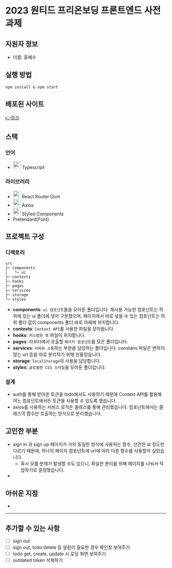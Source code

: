 # 2023 원티드 프리온보딩 프론트엔드 사전 과제

## 지원자 정보

- 이름: 홍혜수

## 실행 방법

```shell
npm install & npm start
```

## 배포된 사이트

[👉링크](https://fancy-baklava-ed3ee5.netlify.app/)

## 스택

### 언어

- <code><img height="24" width="24" src="https://cdn.simpleicons.org/typescript/3178C6" /></code> Typescript

### 라이브러리

- <code><img height="24" width="24" src="https://cdn.simpleicons.org/reactrouter/CA4245" /></code> React Router Dom
- <code><img height="24" width="24" src="https://cdn.simpleicons.org/axios/5A29E4/" /></code> Axios
- <code><img height="24" width="24" src="https://cdn.simpleicons.org/styledcomponents/DB7093" /></code> Styled Components
- Pretendard(Font)

## 프로젝트 구성

### 디렉토리

```
src
├─ components
│	└─ ui
├─ contexts
├─ hooks
├─ pages
├─ services
├─ storage
└─ styles
```

- **components**: `ui 컴포넌트`들을 모아둔 폴더입니다. 재사용 가능한 컴포넌트는 하위에 있는 ui 폴더에 넣어 구분했으며, 페이지에서 바로 넣을 수 있는 컴포넌트는 하위 폴더 없이 components 폴더 바로 아래에 위치합니다.
- **contexts**: `Context API`를 사용한 파일을 모아둡니다.
- **hooks**: `커스텀한 훅` 파일이 위치합니다.
- **pages**: 라우터에서 호출할 `페이지 컴포넌트`를 모은 폴더입니다.
- **services**: `서버와 소통`하는 부분을 담당하는 폴더입니다. constans 파일은 변하지 않는 url 등을 따로 분리하기 위해 만들었습니다.
- **storage**: `localStorage`의 사용을 담당합니다.
- **styles**: `글로벌한 CSS 스타일`을 모아둔 폴더입니다.

### 설계

- auth를 통해 받아온 토큰을 todo에서도 사용하기 때문에 Context API를 활용해 어느 컴포넌트에서든 토큰을 사용할 수 있도록 했습니다.
- axios를 사용하는 서비스 로직은 클래스를 통해 관리했습니다. 컴포넌트에서는 클래스의 함수만 호출하는 방식으로 분리했습니다.

## 고민한 부분

- sign in 과 sign up 페이지가 거의 동일한 방식에 사용하는 함수, 선언한 id 정도만 다르기 때문에, 하나의 페이지 컴포넌트에 url에 따라 다른 함수를 사용할까 싶었습니다.
  - 혹시 모를 문제가 발생할 수도 있으니, 확실한 분리를 위해 페이지를 나눠서 작업하기로 결정했습니다.
-

## 아쉬운 지점

-

---

## 추가할 수 있는 사항

- [ ] sign out
- [ ] sign out, todo delete 등 알림이 필요한 경우 확인창 보여주기
- [ ] todo get, create, update 시 로딩 화면 보여주기
- [ ] outdated token 삭제하기
